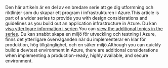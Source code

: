 <span data-ttu-id="ab1ce-101">Den här artikeln är en del av en bredare serie att ge dig utformning och riktlinjer som du skapar ett program i infrastrukturen i Azure.</span><span class="sxs-lookup"><span data-stu-id="ab1ce-101">This article is part of a wider series to provide you with design considerations and guidelines as you build out an application infrastructure in Azure.</span></span> <span data-ttu-id="ab1ce-102">Du kan [visa ytterligare information i serien](#next-steps).</span><span class="sxs-lookup"><span data-stu-id="ab1ce-102">You can [view the additional topics in the series](#next-steps).</span></span> <span data-ttu-id="ab1ce-103">Du kan snabbt skapa en miljö för utveckling och testning i Azure, finns det ytterligare överväganden när du implementerar en klar för produktion, hög tillgänglighet, och en säker miljö.</span><span class="sxs-lookup"><span data-stu-id="ab1ce-103">Although you can quickly build a dev/test environment in Azure, there are additional considerations when implementing a production-ready, highly available, and secure environment.</span></span>

